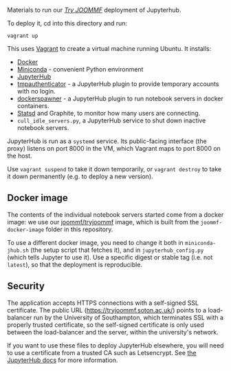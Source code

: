Materials to run our [*Try JOOMMF*](https://tryjoommf.soton.ac.uk/) deployment
of Jupyterhub.

To deploy it, cd into this directory and run:

    vagrant up

This uses [Vagrant](https://www.vagrantup.com/) to create a virtual machine
running Ubuntu. It installs:

- [Docker](https://docs.docker.com/)
- [Miniconda](https://conda.io/miniconda.html) - convenient Python environment
- [JupyterHub](http://jupyterhub.readthedocs.io/en/latest/)
- [tmpauthenticator](https://github.com/jupyterhub/tmpauthenticator/) - a
  JupyterHub plugin to provide temporary accounts with no login.
- [dockerspawner](https://github.com/jupyterhub/dockerspawner) - a
  JupyterHub plugin to run notebook servers in docker containers.
- [Statsd](https://github.com/etsy/statsd) and Graphite, to monitor how many
  users are connecting.
- `cull_idle_servers.py`, a JupyterHub service to shut down inactive notebook
  servers.

JupyterHub is run as a `systemd` service. Its public-facing interface (the
proxy) listens on port 8000 in the VM, which Vagrant maps to port 8000 on the
host.

Use `vagrant suspend` to take it down temporarily, or `vagrant destroy` to take
it down permanently (e.g. to deploy a new version).

## Docker image

The contents of the individual notebook servers started come from a docker
image: we use our [joommf/tryjoommf](https://hub.docker.com/r/joommf/tryjoommf/)
image, which is built from the `joommf-docker-image` folder in this repository.

To use a different docker image, you need to change it both in
`miniconda-jhub.sh` (the setup script that fetches it), and in
`jupyterhub_config.py` (which tells Jupyter to use it). Use a specific digest or
stable tag (i.e. not `latest`), so that the deployment is reproducible.

## Security

The application accepts HTTPS connections with a self-signed SSL certificate.
The public URL (https://tryjoommf.soton.ac.uk/) points to a load-balancer run
by the University of Southampton, which terminates SSL with a properly trusted
certificate, so the self-signed certificate is only used between the
load-balancer and the server, within the university's network.

If you want to use these files to deploy JupyterHub elsewhere, you will need to
use a certificate from a trusted CA such as Letsencrypt. See [the JupyterHub
docs](http://jupyterhub.readthedocs.io/en/latest/getting-started/security-basics.html)
for more information.
